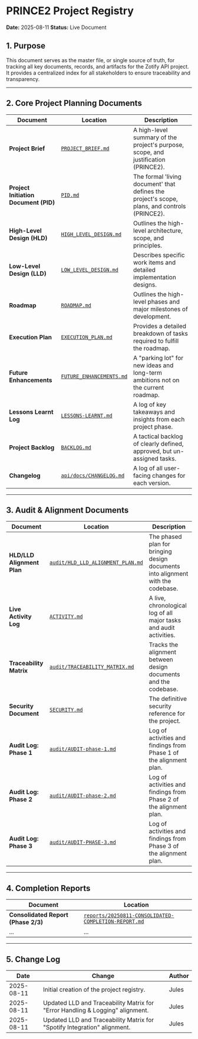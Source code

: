 # PRINCE2 Project Registry

**Date:** 2025-08-11
**Status:** Live Document

## 1. Purpose

This document serves as the master file, or single source of truth, for tracking all key documents, records, and artifacts for the Zotify API project. It provides a centralized index for all stakeholders to ensure traceability and transparency.

---

## 2. Core Project Planning Documents

| Document | Location | Description |
|---|---|---|
| **Project Brief** | [`PROJECT_BRIEF.md`](./PROJECT_BRIEF.md) | A high-level summary of the project's purpose, scope, and justification (PRINCE2). |
| **Project Initiation Document (PID)** | [`PID.md`](./PID.md) | The formal 'living document' that defines the project's scope, plans, and controls (PRINCE2). |
| **High-Level Design (HLD)** | [`HIGH_LEVEL_DESIGN.md`](./HIGH_LEVEL_DESIGN.md) | Outlines the high-level architecture, scope, and principles. |
| **Low-Level Design (LLD)** | [`LOW_LEVEL_DESIGN.md`](./LOW_LEVEL_DESIGN.md) | Describes specific work items and detailed implementation designs. |
| **Roadmap** | [`ROADMAP.md`](./ROADMAP.md) | Outlines the high-level phases and major milestones of development. |
| **Execution Plan** | [`EXECUTION_PLAN.md`](./EXECUTION_PLAN.md) | Provides a detailed breakdown of tasks required to fulfill the roadmap. |
| **Future Enhancements** | [`FUTURE_ENHANCEMENTS.md`](./FUTURE_ENHANCEMENTS.md) | A "parking lot" for new ideas and long-term ambitions not on the current roadmap. |
| **Lessons Learnt Log** | [`LESSONS-LEARNT.md`](./LESSONS-LEARNT.md) | A log of key takeaways and insights from each project phase. |
| **Project Backlog** | [`BACKLOG.md`](./BACKLOG.md) | A tactical backlog of clearly defined, approved, but un-assigned tasks. |
| **Changelog** | [`api/docs/CHANGELOG.md`](./api/docs/CHANGELOG.md) | A log of all user-facing changes for each version. |

---

## 3. Audit & Alignment Documents

| Document | Location | Description |
|---|---|---|
| **HLD/LLD Alignment Plan** | [`audit/HLD_LLD_ALIGNMENT_PLAN.md`](./audit/HLD_LLD_ALIGNMENT_PLAN.md) | The phased plan for bringing design documents into alignment with the codebase. |
| **Live Activity Log** | [`ACTIVITY.md`](./ACTIVITY.md) | A live, chronological log of all major tasks and audit activities. |
| **Traceability Matrix** | [`audit/TRACEABILITY_MATRIX.md`](./audit/TRACEABILITY_MATRIX.md) | Tracks the alignment between design documents and the codebase. |
| **Security Document** | [`SECURITY.md`](./SECURITY.md) | The definitive security reference for the project. |
| **Audit Log: Phase 1** | [`audit/AUDIT-phase-1.md`](./audit/AUDIT-phase-1.md) | Log of activities and findings from Phase 1 of the alignment plan. |
| **Audit Log: Phase 2** | [`audit/AUDIT-phase-2.md`](./audit/AUDIT-phase-2.md) | Log of activities and findings from Phase 2 of the alignment plan. |
| **Audit Log: Phase 3** | [`audit/AUDIT-PHASE-3.md`](./audit/AUDIT-PHASE-3.md) | Log of activities and findings from Phase 3 of the alignment plan. |

---

## 4. Completion Reports

| Document | Location |
|---|---|
| **Consolidated Report (Phase 2/3)** | [`reports/20250811-CONSOLIDATED-COMPLETION-REPORT.md`](./reports/20250811-CONSOLIDATED-COMPLETION-REPORT.md) |
| ... | ... |

---

## 5. Change Log

| Date | Change | Author |
|---|---|---|
| 2025-08-11 | Initial creation of the project registry. | Jules |
| 2025-08-11 | Updated LLD and Traceability Matrix for "Error Handling & Logging" alignment. | Jules |
| 2025-08-11 | Updated LLD and Traceability Matrix for "Spotify Integration" alignment. | Jules |
